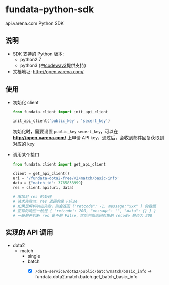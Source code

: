 # fundata-python-sdk

api.varena.com Python SDK

## 说明
- SDK 支持的 Python 版本:
    - python2.7
    - python3 (由[codeway3](https://github.com/codeway3)提供支持)
- 文档地址: http://open.varena.com/


## 使用

- 初始化 client
    ```python
    from fundata.client import init_api_client
    
    init_api_client('public_key', 'secert_key')
    ```

    初始化时，需要设置 `public_key` `secert_key`，可以在 **http://open.varena.com/** 上申请 API key，通过后，会收到邮件回复获取到对应的 key

- 调用某个接口
    ```python
    from fundata.client import get_api_client

    client = get_api_client()
    uri = '/fundata-dota2-free/v2/match/basic-info'
    data = {"match_id": 3765833999}
    res = client.api(uri, data)

    # 增加对 res 的处理
    # 请求失败时，res 返回的是 False
    # 如果是解析响应失败，则会返回 {"retcode": -1, message:"xxx" } 的数据
    # 正常的响应一般是 { "retcode": 200, "message": "", "data": {} } }
    # 一般是先判断 res 是不是 False，然后判断返回对象的 recode 是否为 200
    ```

## 实现的 API 调用
- dota2
    - match
        - single
        - batch 
            - [x] `/data-service/dota2/public/batch/match/basic_info` -> fundata.dota2.match.batch.get_batch_basic_info

